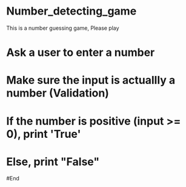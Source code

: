 # Number_detecting_game
This is a number guessing game, Please play
# Ask a user to enter a number
# Make sure the input is actuallly a number (Validation)
# If the number is positive (input >= 0), print 'True'
# Else, print "False"
#End
